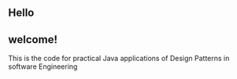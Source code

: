 ## Hello
## welcome!
This is the code for practical Java applications of Design Patterns in software Engineering
